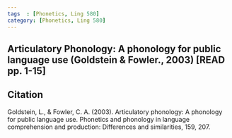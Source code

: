 ```yaml
---
tags  : [Phonetics, Ling 580]
category: [Phonetics, Ling 580]
---
```

## Articulatory Phonology: A phonology for public language use (Goldstein & Fowler., 2003)  [READ pp. 1-15]

## Citation 
Goldstein, L., & Fowler, C. A. (2003). Articulatory phonology: A phonology for public language use. Phonetics and phonology in language comprehension and production: Differences and similarities, 159, 207.
